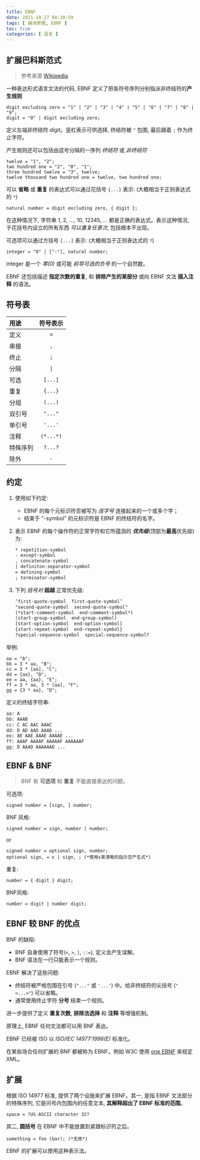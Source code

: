 ```yaml
---
title: EBNF
date: 2021-10-27 00:30:59
tags: [ 编译原理, EBNF ]
toc: true
categories: [ 语言 ]
---
```


## 扩展巴科斯范式

> 参考来源 [Wikipedia](https://zh.wikipedia.org/wiki/%E6%89%A9%E5%B1%95%E5%B7%B4%E7%A7%91%E6%96%AF%E8%8C%83%E5%BC%8F)

一种表达形式语言文法的代码, EBNF 定义了把各符号序列分别指派非终结符的**产生规则**

```ebnf
digit excluding zero = "1" | "2" | "3" | "4" | "5" | "6" | "7" | "8" | "9";
digit = "0" | digit excluding zero;
```

定义左端非终结符 *digit*。竖杠表示可供选择, 终结符被 `"` 包围, 最后跟着 `;` 作为终止字符。

产生规则还可以包括由逗号分隔的一序列 *终结符* 或 *非终结符*

```ebnf
twelve = "1", "2";
two hundred one = "2", "0", "1";
three hundred twelve = "3", twelve;
twelve thousand two hundred one = twelve, two hundred one;
```

可以 **省略** 或 **重复** 的表达式可以通过花括号 `{...}` 表示: (大概相当于正则表达式的 `*`)

```ebnf
natural number = digit excluding zero, { digit };
```

在这种情况下, 字符串 1, 2, ..., 10, 12345, ... 都是正确的表达式。表示这种情况, 于花括号内设立的所有东西 *可以重复任意次*, 包括根本不出现。

可选项可以通过方括号 `[...]` 表示: (大概相当于正则表达式的 `?`)

```ebnf
integer = "0" | ["-"], natural number;
```

integer 是一个 *零(0)* 或可能 *前导可选的负号* 的一个自然数。

EBNF 还包括描述 **指定次数的重复**, 和 **排除产生的某部分** 或向 EBNF 文法 **插入注释** 的语法。

## 符号表

| 用途 | 符号表示 |
| :--- | :---: |
| 定义 | `=` |
| 串接 | `,` |
| 终止 | `;` |
| 分隔 | `\|` |
| 可选 | `[...]` |
| 重复 | `{...}` |
| 分组 | `(...)` |
| 双引号 | `"..."` |
| 单引号 | `'...'` |
| 注释 | `(*...*)` |
| 特殊序列 | `?...?` |
| 除外 | `-` |

## 约定

1. 使用如下约定:
   - EBNF 的每个元标识符否被写为 *连字号* 连接起来的一个或多个字；
   - 结束于 "-symbol" 的元标识符是 EBNF 的终结符的名字。
2. 表示 EBNF 的每个操作符的正常字符和它所蕴涵的 ***优先级***(顶部为**最高**优先级)为:

   ```txt
   * repetition-symbol
   - except-symbol
   , concatenate-symbol
   | definiton-separator-symbol
   = defining-symbol
   ; terminator-symbol
   ```

3. 下列 *括号对* **超越** 正常优先级:

    ```txt
    ‘first-quote-symbol  first-quote-symbol’
    "second-quote-symbol  second-quote-symbol"
    (*start-comment-symbol  end-comment-symbol*)
    (start-group-symbol  end-group-symbol)
    [start-option-symbol  end-option-symbol]
    {start-repeat-symbol  end-repeat-symbol}
    ?special-sequence-symbol  special-sequence-symbol?
    ```

举例:

```ebnf
aa = "A";
bb = 3 * aa, "B";
cc = 3 * [aa], "C";
dd = {aa}, "D";
ee = aa, {aa}, "E";
ff = 3 * aa, 3 * [aa], "F";
gg = {3 * aa}, "D";
```

定义的终结字符串:

```txt
aa: A
bb: AAAB
cc: C AC AAC AAAC
dd: D AD AAD AAAD ...
ee: AE AAE AAAE AAAAE ...
ff: AAAF AAAAF AAAAAF AAAAAAF
gg: D AAAD AAAAAAD ...
```

## EBNF & BNF

> BNF 有 **可选项** 和 **重复** 不能直接表达的问题。

可选项:

```ebnf
signed number = [sign, ] number;
```

BNF 风格:

```bnf
signed number = sign, number | number;
```

or

```ebnf
signed number = optional sign, number;
optional sign, = ε | sign, ; (*使用ε来清晰的指示空产生式*)
```

重复:

```ebnf
number = { digit } digit;
```

BNF风格:

```bnf
number = digit | number digit;
```

## EBNF 较 BNF 的优点

BNF 的缺陷:

- BNF 自身使用了符号(`<`, `>`, `|`, `::=`), 定义会产生误解。
- BNF 语法在一行只能表示一个规则。

EBNF 解决了这些问题:

- 终结符被严格包围在引号 (`"..."` 或 `'...'`) 中。给非终结符的尖括号 (`"<...>"`) 可以省略。
- 通常使用终止字符 **分号** 结束一个规则。

进一步提供了定义 **重复次数**, **排除法选择** 和 **注释** 等增强机制。

原理上, EBNF 任何文法都可以用 BNF 表达。

EBNF 已经被 ISO 以 *ISO/IEC 14977:1996(E)* 标准化。

在某些场合任何扩展的 BNF 都被称为 EBNF。例如 W3C 使用 [one EBNF](https://web.archive.org/web/20031203082847/http://www.w3c.org/TR/REC-xml#sec-notation) 来规定 XML。

## 扩展

根据 ISO 14977 标准, 提供了两个设施来扩展 EBNF。其一, 是指 EBNF 文法部分的特殊序列, 它是问号内包围内的任意文本, **其解释超出了 EBNF 标准的范围**。

```ebnf
space = ?US-ASCII character 32?
```

其二, **圆括号** 在 EBNF 中不能放置到紧跟标识符之后。

```ebnf
something = foo (bar); (*无效*)
```

EBNF 的扩展可以使用这种表示法。
